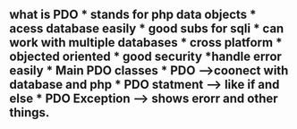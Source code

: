 <h2>what is PDO
* stands for php data objects 
* acess database easily
* good subs for sqli
* can work with multiple databases
* cross platform 
* objected oriented 
* good security 
*handle error easily
* Main PDO classes
  * PDO -->coonect with database and php
  * PDO statment --> like if and else 
  * PDO Exception --> shows erorr and other things. 
  
  



